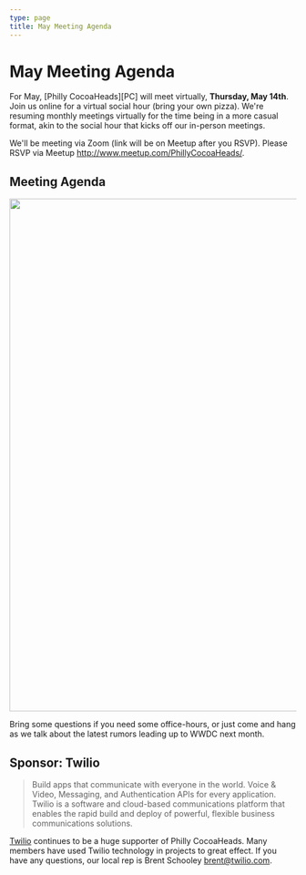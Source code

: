 ```yaml
---
type: page
title: May Meeting Agenda
---
```


# May Meeting Agenda

For May, [Philly CocoaHeads][PC] will meet virtually, **Thursday, May 14th**. Join us online for a virtual social hour (bring your own pizza). We're resuming monthly meetings virtually for the time being in a more casual format, akin to the social hour that kicks off our in-person meetings. 

We'll be meeting via Zoom (link will be on Meetup after you RSVP). Please RSVP via Meetup <http://www.meetup.com/PhillyCocoaHeads/>. 


## Meeting Agenda

<p><img src="/images/agenda.png" width="900px"/></p>

Bring some questions if you need some office-hours, or just come and hang as we talk about the latest rumors leading up to WWDC next month.


## Sponsor: Twilio

> Build apps that communicate with everyone in the world. Voice & Video, Messaging, and Authentication APIs for every application. Twilio is a software and cloud-based communications platform that enables the rapid build and deploy of powerful, flexible business communications solutions.

[Twilio](http://www.twilio.com) continues to be a huge supporter of Philly CocoaHeads. Many members have used Twilio technology in projects to great effect. If you have any questions, our local rep is Brent Schooley <brent@twilio.com>.
